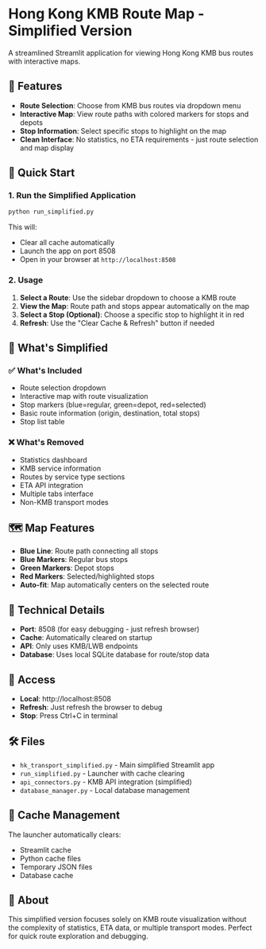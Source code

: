 # Hong Kong KMB Route Map - Simplified Version

A streamlined Streamlit application for viewing Hong Kong KMB bus routes with interactive maps.

## 🚌 Features

- **Route Selection**: Choose from KMB bus routes via dropdown menu
- **Interactive Map**: View route paths with colored markers for stops and depots
- **Stop Information**: Select specific stops to highlight on the map
- **Clean Interface**: No statistics, no ETA requirements - just route selection and map display

## 🚀 Quick Start

### 1. Run the Simplified Application

```bash
python run_simplified.py
```

This will:
- Clear all cache automatically
- Launch the app on port 8508
- Open in your browser at `http://localhost:8508`

### 2. Usage

1. **Select a Route**: Use the sidebar dropdown to choose a KMB route
2. **View the Map**: Route path and stops appear automatically on the map
3. **Select a Stop (Optional)**: Choose a specific stop to highlight it in red
4. **Refresh**: Use the "Clear Cache & Refresh" button if needed

## 🎯 What's Simplified

### ✅ What's Included
- Route selection dropdown
- Interactive map with route visualization
- Stop markers (blue=regular, green=depot, red=selected)
- Basic route information (origin, destination, total stops)
- Stop list table

### ❌ What's Removed
- Statistics dashboard
- KMB service information
- Routes by service type sections
- ETA API integration
- Multiple tabs interface
- Non-KMB transport modes

## 🗺️ Map Features

- **Blue Line**: Route path connecting all stops
- **Blue Markers**: Regular bus stops
- **Green Markers**: Depot stops
- **Red Markers**: Selected/highlighted stops
- **Auto-fit**: Map automatically centers on the selected route

## 🔧 Technical Details

- **Port**: 8508 (for easy debugging - just refresh browser)
- **Cache**: Automatically cleared on startup
- **API**: Only uses KMB/LWB endpoints
- **Database**: Uses local SQLite database for route/stop data

## 📱 Access

- **Local**: http://localhost:8508
- **Refresh**: Just refresh the browser to debug
- **Stop**: Press Ctrl+C in terminal

## 🛠️ Files

- `hk_transport_simplified.py` - Main simplified Streamlit app
- `run_simplified.py` - Launcher with cache clearing
- `api_connectors.py` - KMB API integration (simplified)
- `database_manager.py` - Local database management

## 🔄 Cache Management

The launcher automatically clears:
- Streamlit cache
- Python cache files
- Temporary JSON files
- Database cache

## 🚌 About

This simplified version focuses solely on KMB route visualization without the complexity of statistics, ETA data, or multiple transport modes. Perfect for quick route exploration and debugging. 